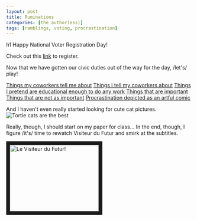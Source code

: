 ```yaml
---
layout: post
title: Ruminations
categories: [the author(ess)]
tags: [ramblings, voting, procrastination]
---
```


h1 Happy National Voter Registration Day! 

Check out this [link](https://www.usa.gov/register-to-vote) to register.

Now that we have gotten our civic duties out of the way for the day, /let's/ play!

[Things my coworkers tell me about](http://www.rejectedprincesses.com/ "Rejected Princesses")
[Things I tell my coworkers about](http://blog.patrickrothfuss.com/ "Patrick Rothfuss the magnificent")
[Things I pretend are educational enough to do any work](https://www.instagram.com/nasa/ "NASA")
[Things that are important](http://the-toast.net/2015/06/10/why-i-teach-diverse-literature/)
[Things that are not as important](http://catsbeaversandducks.tumblr.com/)
[Procrastination depicted as an artful comic](http://www.incidentalcomics.com/2015/10/avoiding-procrastination.html)

And I haven't even really started looking for cute cat pictures.
![Tortie cats are the best](https://upload.wikimedia.org/wikipedia/commons/1/18/Tortie_Kitten.jpg)

Really, though, I should start on my paper for class...
In the end, though, I figure /it's/ time to rewatch Visiteur du Futur and smirk at the subtitles.  

<a href="https://www.youtube.com/watch?v=1wtGLc_Fvf0" target="_blank"><img src="https://www.youtube.com/watch?v=1wtGLc_Fvf0" alt="Le Visiteur du Futur!" width="240" height="180" border="10" /></a>

